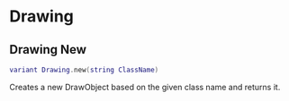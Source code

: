 # Drawing

## Drawing New
```lua
variant Drawing.new(string ClassName)
```
Creates a new DrawObject based on the given class name and returns it.